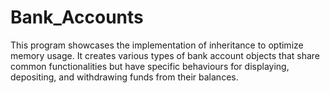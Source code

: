 # Bank_Accounts
This program showcases the implementation of inheritance to optimize memory usage. It creates various types of bank account objects that share common functionalities but have specific behaviours for displaying, depositing, and withdrawing funds from their balances.
